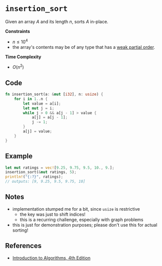 # `insertion_sort`
Given an array $A$ and its length $n$, sorts $A$ in-place.

**Constraints**
- $n \le 10^{4}$
- the array's contents may be of any type that has a [weak partial order](https://eli.thegreenplace.net/2018/partial-and-total-orders/#:~:text=While%20a%20partial%20order%20lets,all%20elements%20in%20a%20set.).

**Time Complexity**
- $O(n^{2})$

## Code
```rust
fn insertion_sort(a: &mut [i32], n: usize) {
    for i in 1..n {
        let value = a[i];
        let mut j = i;
        while j > 0 && a[j - 1] > value {
            a[j] = a[j - 1];
            j -= 1;
        }
        a[j] = value;
    }
}
```

## Example
```rust
let mut ratings = vec![9.25, 9.75, 9.5, 10., 9.];
insertion_sort(&mut ratings, 5);
println!("{:?}", ratings);
// outputs: [9, 9.25, 9.5, 9.75, 10]
```

## Notes
- implementation stumped me for a bit, since `usize` is restrictive
	- the key was just to shift indices!
	- this is a recurring challenge, especially with graph problems
- this is just for demonstration purposes; please don't use this for actual sorting!

## References
- [Introduction to Algorithms, 4th Edition](https://mitpress.mit.edu/books/introduction-algorithms-fourth-edition)